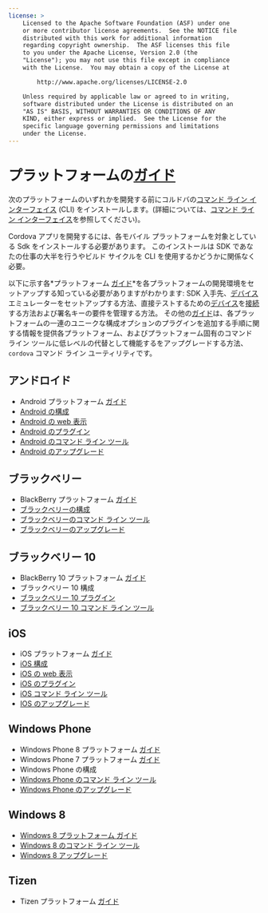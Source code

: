 ```yaml
---
license: >
    Licensed to the Apache Software Foundation (ASF) under one
    or more contributor license agreements.  See the NOTICE file
    distributed with this work for additional information
    regarding copyright ownership.  The ASF licenses this file
    to you under the Apache License, Version 2.0 (the
    "License"); you may not use this file except in compliance
    with the License.  You may obtain a copy of the License at

        http://www.apache.org/licenses/LICENSE-2.0

    Unless required by applicable law or agreed to in writing,
    software distributed under the License is distributed on an
    "AS IS" BASIS, WITHOUT WARRANTIES OR CONDITIONS OF ANY
    KIND, either express or implied.  See the License for the
    specific language governing permissions and limitations
    under the License.
---
```


# プラットフォームの<a href="../../index.html">ガイド</a>

次のプラットフォームのいずれかを開発する前にコルドバの<a href="../cli/index.html">コマンド ライン インターフェイス</a> (CLI) をインストールします。(詳細については、<a href="../cli/index.html">コマンド ライン インターフェイス</a>を参照してください)。

Cordova アプリを開発するには、各モバイル プラットフォームを対象としている Sdk をインストールする必要があります。 このインストールは SDK であなたの仕事の大半を行うやビルド サイクルを CLI を使用するかどうかに関係なく必要。

以下に示す各*プラットフォーム <a href="../../index.html">ガイド</a>*を各プラットフォームの開発環境をセットアップする知っている必要がありますがわかります: SDK 入手先、<a href="../../cordova/device/device.html">デバイス</a> エミュレーターをセットアップする方法、直接テストするための<a href="../../cordova/device/device.html">デバイス</a>を<a href="../../cordova/connection/connection.html">接続</a>する方法および署名キーの要件を管理する方法。 その他の<a href="../../index.html">ガイド</a>は、各プラットフォームの一連のユニークな構成オプションのプラグインを追加する手順に関する情報を提供各プラットフォーム、およびプラットフォーム固有のコマンド ライン ツールに低レベルの代替として機能するをアップグレードする方法、 `cordova` コマンド ライン ユーティリティです。

## アンドロイド

*   Android プラットフォーム <a href="../../index.html">ガイド</a>
*   <a href="android/config.html">Android の構成</a>
*   <a href="android/webview.html">Android の web 表示</a>
*   <a href="android/plugin.html">Android のプラグイン</a>
*   <a href="android/tools.html">Android のコマンド ライン ツール</a>
*   <a href="android/upgrading.html">Android のアップグレード</a>

## ブラックベリー

*   BlackBerry プラットフォーム <a href="../../index.html">ガイド</a>
*   <a href="blackberry10/config.html">ブラックベリーの構成</a>
*   <a href="blackberry/tools.html">ブラックベリーのコマンド ライン ツール</a>
*   <a href="blackberry10/upgrading.html">ブラックベリーのアップグレード</a>

## ブラックベリー 10

*   BlackBerry 10 プラットフォーム <a href="../../index.html">ガイド</a>
*   ブラックベリー 10 構成
*   <a href="blackberry10/plugin.html">ブラックベリー 10 プラグイン</a>
*   <a href="blackberry10/tools.html">ブラックベリー 10 コマンド ライン ツール</a>

## iOS

*   iOS プラットフォーム <a href="../../index.html">ガイド</a>
*   <a href="ios/config.html">iOS 構成</a>
*   <a href="ios/webview.html">iOS の web 表示</a>
*   <a href="ios/plugin.html">iOS のプラグイン</a>
*   <a href="ios/tools.html">iOS コマンド ライン ツール</a>
*   <a href="ios/upgrading.html">IOS のアップグレード</a>

## Windows Phone

*   Windows Phone 8 プラットフォーム <a href="../../index.html">ガイド</a>
*   Windows Phone 7 プラットフォーム <a href="../../index.html">ガイド</a>
*   Windows Phone の構成
*   <a href="wp8/tools.html">Windows Phone のコマンド ライン ツール</a>
*   <a href="wp8/upgrading.html">Windows Phone のアップグレード</a>

## Windows 8

*   <a href="win8/index.html">Windows 8 プラットフォーム <a href="../../index.html">ガイド</a></a>
*   <a href="win8/tools.html">Windows 8 のコマンド ライン ツール</a>
*   <a href="win8/upgrading.html">Windows 8 アップグレード</a>

## Tizen

*   Tizen プラットフォーム <a href="../../index.html">ガイド</a>